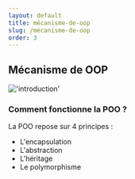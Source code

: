 ```yaml
---
layout: default
title: mécanisme-de-oop
slug: /mécanisme-de-oop
order: 3
---
```


## Mécanisme de OOP

!['introduction']({{site.baseurl}}/mécanisme-de-oop/images/oop.PNG)

<!-- note -->
### Comment fonctionne la POO ?
La POO repose sur 4 principes :

- L'encapsulation
- L'abstraction
- L'héritage
- Le polymorphisme

<!-- new slide -->
